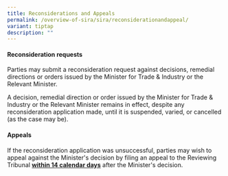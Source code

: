 ```yaml
---
title: Reconsiderations and Appeals
permalink: /overview-of-sira/sira/reconsiderationandappeal/
variant: tiptap
description: ""
---
```

<h4><strong>Reconsideration requests</strong></h4>
<p>Parties may submit a reconsideration request against decisions, remedial
directions or orders issued by the Minister for Trade &amp; Industry or
the Relevant Minister.</p>
<p>A decision, remedial direction or order issued by the Minister for Trade
&amp; Industry or the Relevant Minister remains in effect, despite any
reconsideration application made, until it is suspended, varied, or cancelled
(as the case may be).</p>
<h4><strong>Appeals</strong></h4>
<p>If the reconsideration application was unsuccessful, parties may wish
to appeal against the Minister's decision by filing an appeal to the Reviewing
Tribunal <strong><u>within 14 calendar days</u></strong> after the Minister's
decision.</p>